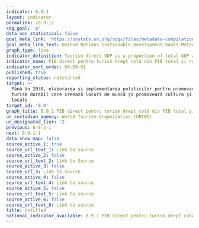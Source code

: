 ```yaml
---
indicator: 8.9.1
layout: indicator
permalink: /8-9-1/
sdg_goal: '8'
data_non_statistical: false
goal_meta_link: 'https://unstats.un.org/sdgs/files/metadata-compilation/Metadata-Goal-8.pdf'
goal_meta_link_text: United Nations Sustainable Development Goals Metadata (PDF 526 KB)
graph_type: line
indicator_definition: Tourism direct GDP as a proportion of total GDP and in growth rate
indicator_name: PIB direct pentru turism drept cotă din PIB total și rata de creștere
indicator_sort_order: 08-09-01
published: true
reporting_status: notstarted
target: >-
  Până în 2030, elaborarea și implementarea politicilor pentru promovarea unui
  turism durabil care creează locuri de muncă și promovează cultura și produsele
  locale
target_id: '8.9'
graph_title: 8.9.1 PIB direct pentru turism drept cotă din PIB total și rata de creștere
un_custodian_agency: World Tourism Organization (UNTWO)
un_designated_tier: '2'
previous: 8-8-2-1
next: 8-9-1-1
data_show_map: false
source_active_1: true
source_url_text_1: Link to source
source_active_2: false
source_url_text_2: Link to Source
source_active_3: false
source_url_3: Link to source
source_active_4: false
source_url_text_4: Link to source
source_active_5: false
source_url_text_5: Link to source
source_active_6: false
source_url_text_6: Link to source
title: Untitled
national_indicator_available: 8.9.1 PIB direct pentru turism drept cotă din PIB total și rata de creștere
---
```

